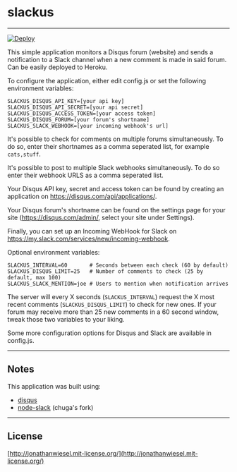 # slackus

***

[![Deploy](https://www.herokucdn.com/deploy/button.png)](https://heroku.com/deploy)

This simple application monitors a Disqus forum (website) and sends a
notification to a Slack channel when a new comment is made in said forum.
Can be easily deployed to Heroku.

To configure the application, either edit config.js or set the following
environment variables:

```
SLACKUS_DISQUS_API_KEY=[your api key]
SLACKUS_DISQUS_API_SECRET=[your api secret]
SLACKUS_DISQUS_ACCESS_TOKEN=[your access token]
SLACKUS_DISQUS_FORUM=[your forum's shortname]
SLACKUS_SLACK_WEBHOOK=[your incoming webhook's url]
```

It's possible to check for comments on multiple forums simultaneously. To do so,
enter their shortnames as a comma seperated list, for example `cats,stuff`.

It's possible to post to multiple Slack webhooks simultaneously. To do so enter
their webhook URLS as a comma seperated list.

Your Disqus API key, secret and access token can be found by creating an
application on https://disqus.com/api/applications/.

Your Disqus forum's shortname can be found on the settings page for your site
(https://disqus.com/admin/, select your site under Settings).

Finally, you can set up an Incoming WebHook for Slack on
https://my.slack.com/services/new/incoming-webhook.

Optional environment variables:
```
SLACKUS_INTERVAL=60       # Seconds between each check (60 by default)
SLACKUS_DISQUS_LIMIT=25   # Number of comments to check (25 by default, max 100)
SLACKUS_SLACK_MENTION=joe # Users to mention when notification arrives
```

The server will every X seconds (`SLACKUS_INTERVAL`) request the X most recent
comments (`SLACKUS_DISQUS_LIMIT`) to check for new ones. If your forum may
receive more than 25 new comments in a 60 second window, tweak those two
variables to your liking.

Some more configuration options for Disqus and Slack are available in config.js.


***

## Notes

This application was built using:
* [disqus](https://github.com/hay/node-disqus)
* [node-slack](https://github.com/chuga/node-slack) (chuga's fork)

***

## License

[http://jonathanwiesel.mit-license.org/](http://jonathanwiesel.mit-license.org/)

